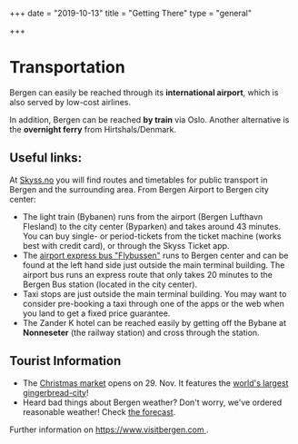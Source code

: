+++
date = "2019-10-13"
title = "Getting There"
type = "general"

+++

# Transportation

Bergen can easily be reached through its **international airport**, which
is also served by low-cost airlines.

In addition, Bergen can be reached **by train** via Oslo. Another
alternative is the **overnight ferry** from Hirtshals/Denmark.

## Useful links:

At [Skyss.no](https://www.skyss.no/en/) you will find routes and timetables for public transport in Bergen and the surrounding area.
From Bergen Airport to Bergen city center:

* The light train (Bybanen) runs from the airport (Bergen Lufthavn Flesland) to the city center (Byparken) and takes around 43 minutes.
  You can buy single- or period-tickets from the ticket machine (works best with credit card), or through the Skyss Ticket app.
* The [airport express bus "Flybussen"](https://www.flybussen.no/en) runs to Bergen center and can be found at the left hand side just outside the main terminal building. The airport bus runs an express route that only takes 20 minutes to the Bergen Bus station (located in the city center).
* Taxi stops are just outside the main terminal building. You may want to consider pre-booking a taxi through one of the apps or the web when you land to get a fixed price guarantee.
* The Zander K hotel can be reached easily by getting off the Bybane at **Nonneseter** (the railway station) and cross through the station.


## Tourist Information

* The [Christmas market](https://www.bergenjulemarked.no) opens on 29. Nov. It features the [world's largest gingerbread-city](https://www.visitnorway.com/typically-norwegian/christmas/the-worlds-largest-gingerbread-town/?lang=primary)!
* Heard bad things about Bergen weather? Don't worry, we've ordered reasonable weather! Check [the forecast](https://www.yr.no/place/Norway/Hordaland/Bergen/Bergen/).

Further information on [https://www.visitbergen.com ](https://www.visitbergen.com).
